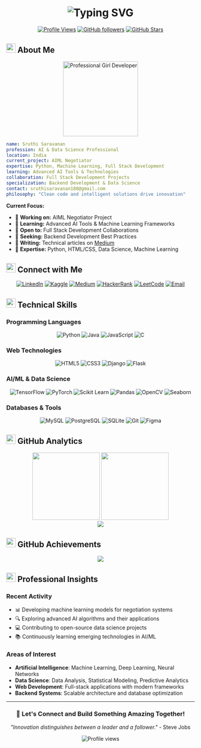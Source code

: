 # <div align="center">![Typing SVG](https://readme-typing-svg.herokuapp.com?font=Fira+Code&size=28&pause=1000&color=0969DA&center=true&vCenter=true&width=500&lines=Hi+%F0%9F%91%8B%2C+I'm+Sruthi;AI%26DS+Professional;Full+Stack+Developer;Data+Scientist) </div>

<div align="center">
  
[![Profile Views](https://komarev.com/ghpvc/?username=sruthi0502-hub&label=Profile%20views&color=0969DA&style=flat-square)](https://github.com/sruthi0502-hub)
[![GitHub followers](https://img.shields.io/github/followers/sruthi0502-hub?logo=github&style=flat-square&color=0969DA&labelColor=24292f)](https://github.com/sruthi0502-hub)
[![GitHub Stars](https://img.shields.io/github/stars/sruthi0502-hub?logo=github&style=flat-square&color=0969DA&labelColor=24292f)](https://github.com/sruthi0502-hub)

</div>

## <img src="https://user-images.githubusercontent.com/74038190/213844263-a8897a51-32f4-4b3b-b5c2-e1528b89f6f3.png" width="25px"> About Me

<div align="center">
  <img src="https://user-images.githubusercontent.com/74038190/212284100-561aa473-3905-4a80-b561-0d28506553ee.gif" width="200px" alt="Professional Girl Developer">
</div>

```yaml
name: Sruthi Saravanan
profession: AI & Data Science Professional
location: India
current_project: AIML Negotiator
expertise: Python, Machine Learning, Full Stack Development
learning: Advanced AI Tools & Technologies
collaboration: Full Stack Development Projects
specialization: Backend Development & Data Science
contact: sruthisaravanan188@gmail.com
philosophy: "Clean code and intelligent solutions drive innovation"
```

**Current Focus:**
- 🔭 **Working on:** AIML Negotiator Project
- 🌱 **Learning:** Advanced AI Tools & Machine Learning Frameworks
- 👯 **Open to:** Full Stack Development Collaborations
- 🤝 **Seeking:** Backend Development Best Practices
- 📝 **Writing:** Technical articles on [Medium](https://medium.com/@sruthisaravanan)
- 💬 **Expertise:** Python, HTML/CSS, Data Science, Machine Learning

## <img src="https://user-images.githubusercontent.com/74038190/212284087-bbe7e430-757e-4901-90bf-4cd2ce3e1852.gif" width="25px"> Connect with Me

<div align="center">
  
[![LinkedIn](https://img.shields.io/badge/LinkedIn-0077B5?style=flat-square&logo=linkedin&logoColor=white)](https://linkedin.com/in/sruthi-saravanan)
[![Kaggle](https://img.shields.io/badge/Kaggle-20BEFF?style=flat-square&logo=kaggle&logoColor=white)](https://kaggle.com/sruthi0502)
[![Medium](https://img.shields.io/badge/Medium-12100E?style=flat-square&logo=medium&logoColor=white)](https://medium.com/@sruthisaravanan)
[![HackerRank](https://img.shields.io/badge/HackerRank-2EC866?style=flat-square&logo=hackerrank&logoColor=white)](https://www.hackerrank.com/@sruthisaravanan4)
[![LeetCode](https://img.shields.io/badge/LeetCode-FFA116?style=flat-square&logo=leetcode&logoColor=black)](https://www.leetcode.com/sruthi_7888)
[![Email](https://img.shields.io/badge/Email-D14836?style=flat-square&logo=gmail&logoColor=white)](mailto:sruthisaravanan188@gmail.com)

</div>

## <img src="https://user-images.githubusercontent.com/74038190/212257467-871d32b7-e401-42e8-a166-fcfd7baa4c6b.gif" width="25px"> Technical Skills

### Programming Languages
<div align="center">

![Python](https://img.shields.io/badge/Python-3776AB?style=flat-square&logo=python&logoColor=white)
![Java](https://img.shields.io/badge/Java-ED8B00?style=flat-square&logo=openjdk&logoColor=white)
![JavaScript](https://img.shields.io/badge/JavaScript-F7DF1E?style=flat-square&logo=javascript&logoColor=black)
![C](https://img.shields.io/badge/C-00599C?style=flat-square&logo=c&logoColor=white)

</div>

### Web Technologies
<div align="center">

![HTML5](https://img.shields.io/badge/HTML5-E34F26?style=flat-square&logo=html5&logoColor=white)
![CSS3](https://img.shields.io/badge/CSS3-1572B6?style=flat-square&logo=css3&logoColor=white)
![Django](https://img.shields.io/badge/Django-092E20?style=flat-square&logo=django&logoColor=white)
![Flask](https://img.shields.io/badge/Flask-000000?style=flat-square&logo=flask&logoColor=white)

</div>

### AI/ML & Data Science
<div align="center">

![TensorFlow](https://img.shields.io/badge/TensorFlow-FF6F00?style=flat-square&logo=tensorflow&logoColor=white)
![PyTorch](https://img.shields.io/badge/PyTorch-EE4C2C?style=flat-square&logo=pytorch&logoColor=white)
![Scikit Learn](https://img.shields.io/badge/scikit--learn-F7931E?style=flat-square&logo=scikit-learn&logoColor=white)
![Pandas](https://img.shields.io/badge/pandas-150458?style=flat-square&logo=pandas&logoColor=white)
![OpenCV](https://img.shields.io/badge/OpenCV-27338e?style=flat-square&logo=OpenCV&logoColor=white)
![Seaborn](https://img.shields.io/badge/Seaborn-3776AB?style=flat-square&logo=python&logoColor=white)

</div>

### Databases & Tools
<div align="center">

![MySQL](https://img.shields.io/badge/MySQL-4479A1?style=flat-square&logo=mysql&logoColor=white)
![PostgreSQL](https://img.shields.io/badge/PostgreSQL-316192?style=flat-square&logo=postgresql&logoColor=white)
![SQLite](https://img.shields.io/badge/SQLite-07405E?style=flat-square&logo=sqlite&logoColor=white)
![Git](https://img.shields.io/badge/Git-F05032?style=flat-square&logo=git&logoColor=white)
![Figma](https://img.shields.io/badge/Figma-F24E1E?style=flat-square&logo=figma&logoColor=white)

</div>

## <img src="https://user-images.githubusercontent.com/74038190/216122041-518ac897-8d92-4c6b-9b3f-ca01dcaf38ee.png" width="25px"> GitHub Analytics

<div align="center">
  <img height="180em" src="https://github-readme-stats.vercel.app/api?username=sruthi0502-hub&show_icons=true&theme=github_dark&include_all_commits=true&count_private=true&hide_border=true"/>
  <img height="180em" src="https://github-readme-stats.vercel.app/api/top-langs/?username=sruthi0502-hub&layout=compact&langs_count=8&theme=github_dark&hide_border=true"/>
</div>

<div align="center">
  <img src="https://github-readme-streak-stats.herokuapp.com/?user=sruthi0502-hub&theme=github-dark-blue&hide_border=true" />
</div>

## <img src="https://user-images.githubusercontent.com/74038190/216122065-2f028bae-25d6-4a3c-bc9f-175394ed5011.png" width="25px"> GitHub Achievements

<div align="center">
  <img src="https://github-profile-trophy.vercel.app/?username=sruthi0502-hub&theme=github_dark&no-frame=true&no-bg=true&margin-w=4&row=1" />
</div>

## <img src="https://user-images.githubusercontent.com/74038190/212284115-f47cd8ff-2ffb-4b04-b5bf-4d1c14c0247f.gif" width="25px"> Professional Insights

### Recent Activity
- 📊 Developing machine learning models for negotiation systems
- 🔍 Exploring advanced AI algorithms and their applications
- 💻 Contributing to open-source data science projects
- 📚 Continuously learning emerging technologies in AI/ML

### Areas of Interest
- **Artificial Intelligence**: Machine Learning, Deep Learning, Neural Networks
- **Data Science**: Data Analysis, Statistical Modeling, Predictive Analytics  
- **Web Development**: Full-stack applications with modern frameworks
- **Backend Systems**: Scalable architecture and database optimization

---

<div align="center">

### 🤝 Let's Connect and Build Something Amazing Together!

*"Innovation distinguishes between a leader and a follower."* - Steve Jobs

<img src="https://komarev.com/ghpvc/?username=sruthi0502-hub&style=flat-square&color=blue" alt="Profile views" />

</div>
